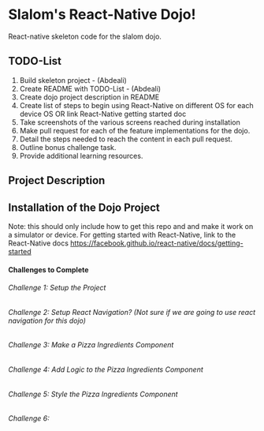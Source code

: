 # Slalom's React-Native Dojo!
React-native skeleton code for the slalom dojo.

## TODO-List

1. Build skeleton project - (Abdeali)
2. Create README with TODO-List - (Abdeali)
3. Create dojo project description in README
4. Create list of steps to begin using React-Native on different OS for each device OS OR link React-Native getting started doc
5. Take screenshots of the various screens reached during installation
6. Make pull request for each of the feature implementations for the dojo.
7. Detail the steps needed to reach the content in each pull request.
8. Outline bonus challenge task.
9. Provide additional learning resources.

## Project Description

## Installation of the Dojo Project

Note: this should only include how to get this repo and and make it work on a simulator or device. For getting started with React-Native, link to the React-Native docs https://facebook.github.io/react-native/docs/getting-started

#### Challenges to Complete

###### Challenge 1: Setup the Project

###### Challenge 2: Setup React Navigation? (Not sure if we are going to use react navigation for this dojo)

###### Challenge 3: Make a Pizza Ingredients Component

###### Challenge 4: Add Logic to the Pizza Ingredients Component

###### Challenge 5: Style the Pizza Ingredients Component

###### Challenge 6: 

